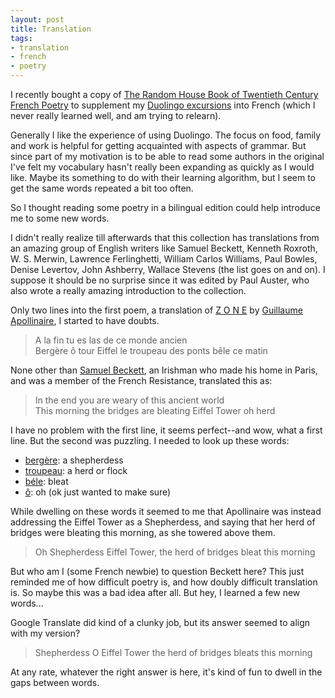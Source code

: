 ```yaml
---
layout: post
title: Translation 
tags:
- translation
- french
- poetry
---
```


I recently bought a copy of [The Random House Book of Twentieth Century French Poetry] to supplement my [Duolingo excursions] into French (which I never really learned well, and am trying to relearn).

Generally I like the experience of using Duolingo. The focus on food, family and work is helpful for getting acquainted with aspects of grammar. But since part of my motivation is to be able to read some authors in the original I've felt my vocabulary hasn't really been expanding as quickly as I would like. Maybe its something to do with their learning algorithm, but I seem to get the same words repeated a bit too often.

So I thought reading some poetry in a bilingual edition could help introduce me to some new words.

I didn't really realize till afterwards that this collection has translations from an amazing group of English writers like Samuel Beckett, Kenneth Roxroth, W. S. Merwin, Lawrence Ferlinghetti, William Carlos Williams, Paul Bowles, Denise Levertov, John Ashberry, Wallace Stevens (the list goes on and on). I suppose it should be no surprise since it was edited by Paul Auster, who also wrote a really amazing introduction to the collection. 

Only two lines into the first poem, a translation of [Z O N E] by [Guillaume Apollinaire], I started to have doubts. 

> A la fin tu es las de ce monde ancien  
> Bergère ô tour Eiffel le troupeau des ponts bêle ce matin

None other than [Samuel Beckett], an Irishman who made his home in Paris, and was a member of the French Resistance, translated this as:

> In the end you are weary of this ancient world  
> This morning the bridges are bleating Eiffel Tower oh herd

I have no problem with the first line, it seems perfect--and wow, what a first line. But the second was puzzling. I needed to look up these words:

- [bergère](https://www.larousse.fr/dictionnaires/francais/berger/8849): a shepherdess
- [troupeau](https://www.larousse.fr/dictionnaires/francais/troupeau/80015): a herd or flock
- [béle](https://www.larousse.fr/dictionnaires/francais/b%C3%AAler/8655): bleat
- [ô](https://www.larousse.fr/dictionnaires/francais/%C3%B4/55329): oh (ok just wanted to make sure)

While dwelling on these words it seemed to me that Apollinaire was instead addressing the Eiffel Tower as a Shepherdess, and saying that her herd of bridges were bleating this morning, as she towered above them.

> Oh Shepherdess Eiffel Tower, the herd of bridges bleat this morning

But who am I (some French newbie) to question Beckett here? This just reminded me of how difficult poetry is, and how doubly difficult translation is. So maybe this was a bad idea after all. But hey, I learned a few new words...

Google Translate did kind of a clunky job, but its answer seemed to align with my version?

> Shepherdess O Eiffel Tower the herd of bridges bleats this morning

At any rate, whatever the right answer is here, it's kind of fun to dwell in the gaps between words.

[Duolingo excursions]: https://www.duolingo.com/profile/inkdroid
[The Random House Book of Twentieth Century French Poetry]: https://bookshop.org/p/books/the-random-house-book-of-20th-century-french-poetry-bilingual-edition-paul-auster/15429066

[Z O N E]: https://www.poetica.fr/poeme-793/guillaume-apollinaire-zone/
[Guillaume Apollinaire]: https://en.wikipedia.org/wiki/Guillaume_Apollinaire
[Samuel Beckett]: https://en.wikipedia.org/wiki/Samuel_Beckett
